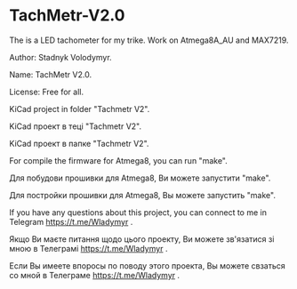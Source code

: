 # TachMetr-V2.0
The is a LED tachometer for my trike. Work on Atmega8A_AU and MAX7219.

Author: Stadnyk Volodymyr.

Name: TachMetr V2.0.		

License: Free for all.	

KiCad project in folder "Tachmetr V2".

KiCad проект в теці "Tachmetr V2".

KiCad проект в папке "Tachmetr V2".

For compile the firmware for Atmega8, you can run "make".

Для побудови прошивки для Atmega8, Ви можете запустити "make".

Для постройки прошивки для Atmega8, Вы можете запустить "make".

If you have any questions about this project, you can connect to me in Telegram https://t.me/Wladymyr .

Якщо Ви маєте питання щодо цього проекту, Ви можете зв'язатися зі мною в Телеграмі https://t.me/Wladymyr .

Если Вы имеете впоросы по поводу этого проекта, Вы можете свзаться со мной в Телеграме https://t.me/Wladymyr .
